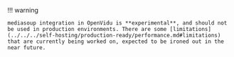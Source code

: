 !!! warning

    mediasoup integration in OpenVidu is **experimental**, and should not be used in production environments. There are some [limitations](../../../self-hosting/production-ready/performance.md#limitations) that are currently being worked on, expected to be ironed out in the near future.